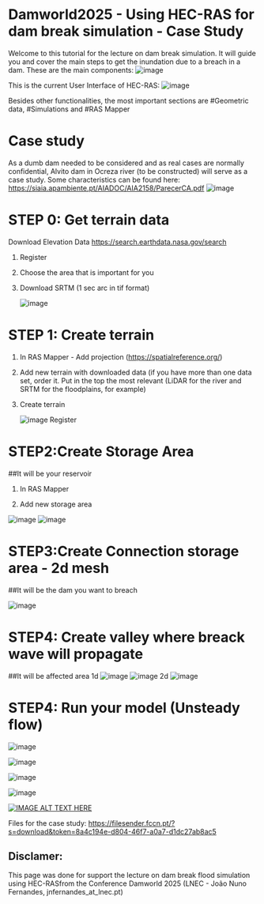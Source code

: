 # Damworld2025 - Using HEC-RAS for dam break simulation - Case Study

Welcome to this tutorial for the lecture on dam break simulation. 
It will guide you and cover the main steps to get the inundation due to a breach in a dam.
These are the main components:
![image](https://github.com/user-attachments/assets/470b280e-6676-489a-80e2-f6a7078227a4)

This is the current User Interface of HEC-RAS:
![image](https://github.com/user-attachments/assets/393f1d6a-71f0-46d7-aea4-75b10936c332)

Besides other functionalities, the most important sections are #Geometric data, #Simulations and #RAS Mapper

# Case study
As a dumb dam needed to be considered and as real cases are normally confidential, Alvito dam in Ocreza river (to be constructed) will serve as a case study.
Some characteristics can be found here: https://siaia.apambiente.pt/AIADOC/AIA2158/ParecerCA.pdf
![image](https://github.com/user-attachments/assets/20834fdd-83c2-4beb-84cf-b32848d12857)


# STEP 0: Get terrain data

Download Elevation Data https://search.earthdata.nasa.gov/search

1. Register
2. Choose the area that is important for you
3. Download SRTM (1 sec arc in tif format)
  
   ![image](https://github.com/user-attachments/assets/9e5ddcee-ceae-4aff-b4bf-0868e8351ec0)

# STEP 1: Create terrain

1. In RAS Mapper - Add projection (https://spatialreference.org/)
2. Add new terrain with downloaded data (if you have more than one data set, order it. Put in the top the most relevant (LiDAR for the river and SRTM for the floodplains, for example) 
3. Create terrain
   
   ![image](https://github.com/user-attachments/assets/6e825357-2ded-46f2-885c-8c815e2af5c5)
Register

# STEP2:Create Storage Area 
##It will be your reservoir

1. In RAS Mapper

2. Add new storage area

![image](https://github.com/user-attachments/assets/8ebd8ff7-8314-49b0-a84f-03ae3bd38780)
![image](https://github.com/user-attachments/assets/4eb3a4a1-1d37-4947-ab12-4c54ed3bdb58)


# STEP3:Create Connection storage area - 2d mesh 
##It will be the dam you want to breach


![image](https://github.com/user-attachments/assets/1e67c8ef-2e0c-4df0-a355-baf680146113)

# STEP4: Create valley where breack wave will propagate 
##It will be affected area
1d
![image](https://github.com/user-attachments/assets/f3722c68-7a9c-4b33-b480-58f61433c7bd)
![image](https://github.com/user-attachments/assets/799c0b21-5bb2-4d67-8775-a400ef2db6ad)
2d
![image](https://github.com/user-attachments/assets/3a210463-8c2f-4817-abc6-37e7c6c78803)

# STEP4: Run your model (Unsteady flow)

![image](https://github.com/user-attachments/assets/e1f8e35a-e9f2-4300-b847-5739405be56f)



![image](https://github.com/user-attachments/assets/6ee87f42-bf45-49fa-b8ec-52434e17298e)

![image](https://github.com/user-attachments/assets/7865f563-c0d0-438c-8cf7-77c823fa8d47)

![image](https://github.com/user-attachments/assets/00f7fe8c-96da-4a78-b926-6b60060185ba)

[![IMAGE ALT TEXT HERE](https://img.youtube.com/vi/L0s_fB_Dcdc/0.jpg)](https://www.youtube.com/watch?v=L0s_fB_Dcdc)



Files for the case study: https://filesender.fccn.pt/?s=download&token=8a4c194e-d804-46f7-a0a7-d1dc27ab8ac5
## Disclamer: 
This page was done for support the lecture on dam break flood simulation using HEC-RASfrom the Conference Damworld 2025 (LNEC - João Nuno Fernandes, jnfernandes_at_lnec.pt)

